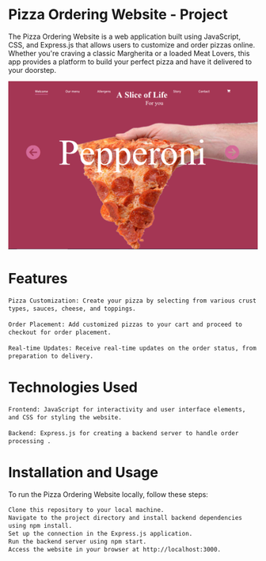 # Pizza Ordering Website - Project

The Pizza Ordering Website is a web application built using JavaScript, CSS, and Express.js that allows users to customize and order pizzas online. Whether you're craving a classic Margherita or a loaded Meat Lovers, this app provides a platform to build your perfect pizza and have it delivered to your doorstep.

<img src="./Frontend/assets/images/img3.png" alt="App Screenshot">

# Features

    Pizza Customization: Create your pizza by selecting from various crust types, sauces, cheese, and toppings.

    Order Placement: Add customized pizzas to your cart and proceed to checkout for order placement.

    Real-time Updates: Receive real-time updates on the order status, from preparation to delivery.

# Technologies Used

    Frontend: JavaScript for interactivity and user interface elements, and CSS for styling the website.

    Backend: Express.js for creating a backend server to handle order processing .

# Installation and Usage

To run the Pizza Ordering Website locally, follow these steps:

    Clone this repository to your local machine.
    Navigate to the project directory and install backend dependencies using npm install.
    Set up the connection in the Express.js application.
    Run the backend server using npm start.
    Access the website in your browser at http://localhost:3000.